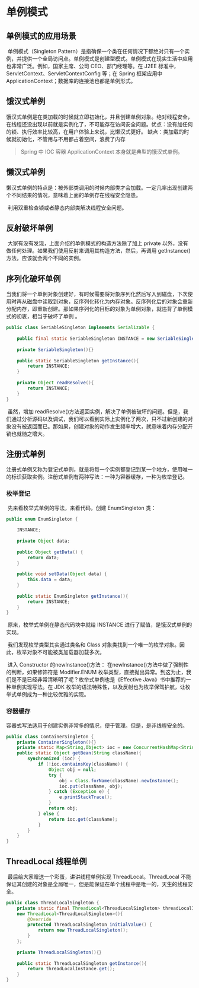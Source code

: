 # 单例模式

## 单例模式的应用场景

​	单例模式（Singleton Pattern）是指确保一个类在任何情况下都绝对只有一个实例，并提供一个全局访问点。单例模式是创建型模式。单例模式在现实生活中应用也非常广泛。例如，国家主席、公司 CEO、部门经理等。在 J2EE 标准中，ServletContext、ServletContextConfig 等；在 Spring 框架应用中 ApplicationContext；数据库的连接池也都是单例形式。 

## 饿汉式单例

​	饿汉式单例是在类加载的时候就立即初始化，并且创建单例对象。绝对线程安全，在线程还没出现以前就是实例化了，不可能存在访问安全问题。
​	优点：没有加任何的锁、执行效率比较高，在用户体验上来说，比懒汉式更好。
​	缺点：类加载的时候就初始化，不管用与不用都占着空间，浪费了内存 

>  Spring 中 IOC 容器 ApplicationContext 本身就是典型的饿汉式单例。 

## 懒汉式单例

​	懒汉式单例的特点是：被外部类调用的时候内部类才会加载。一定几率出现创建两个不同结果的情况，意味着上面的单例存在线程安全隐患。 

​	利用双重检查锁或者静态内部类解决线程安全问题。

## 反射破坏单例

​	大家有没有发现，上面介绍的单例模式的构造方法除了加上 private 以外，没有做任何处理。如果我们使用反射来调用其构造方法，然后，再调用 getInstance()方法，应该就会两个不同的实例。 

## 序列化破坏单例

​	当我们将一个单例对象创建好，有时候需要将对象序列化然后写入到磁盘，下次使用时再从磁盘中读取到对象，反序列化转化为内存对象。反序列化后的对象会重新分配内存，即重新创建。那如果序列化的目标的对象为单例对象，就违背了单例模式的初衷，相当于破坏了单例 。

```java
public class SeriableSingleton implements Serializable {
	
    public final static SeriableSingleton INSTANCE = new SeriableSingleton();
	
    private SeriableSingleton(){}
	
    public static SeriableSingleton getInstance(){
		return INSTANCE;
	} 
    
    private Object readResolve(){
    	return INSTANCE;
    }
}
```

​	虽然，增加 readResolve()方法返回实例，解决了单例被破坏的问题。但是，我们通过分析源码以及调试，我们可以看到实际上实例化了两次，只不过新创建的对象没有被返回而已。那如果，创建对象的动作发生频率增大，就意味着内存分配开销也就随之增大。

## 注册式单例

​	注册式单例又称为登记式单例，就是将每一个实例都登记到某一个地方，使用唯一的标识获取实例。注册式单例有两种写法：一种为容器缓存，一种为枚举登记。

### 枚举登记

​	先来看枚举式单例的写法，来看代码，创建 EnumSingleton 类： 

```java
public enum EnumSingleton {
    
    INSTANCE;
    
    private Object data;
    
    public Object getData() {
    	return data;
    } 
    
    public void setData(Object data) {
    	this.data = data;
    }
    
    public static EnumSingleton getInstance(){
    	return INSTANCE;
    }
}
```

​	原来，枚举式单例在静态代码块中就给 INSTANCE 进行了赋值，是饿汉式单例的实现。 

​	我们发现枚举类型其实通过类名和 Class 对象类找到一个唯一的枚举对象。因此，枚举对象不可能被类加载器加载多次。 

​	进入 Constructor 的newInstance()方法： 在newInstance()方法中做了强制性的判断，如果修饰符是 Modifier.ENUM 枚举类型，直接抛出异常。到这为止，我们是不是已经非常清晰明了呢？枚举式单例也是《Effective Java》书中推荐的一种单例实现写法。在 JDK 枚举的语法特殊性，以及反射也为枚举保驾护航，让枚举式单例成为一种比较优雅的实现。 

### 容器缓存 

​	容器式写法适用于创建实例非常多的情况，便于管理。但是，是非线程安全的。 

```java
public class ContainerSingleton {
    private ContainerSingleton(){}
    private static Map<String,Object> ioc = new ConcurrentHashMap<String,Object>();
    public static Object getBean(String className){
        synchronized (ioc) {
            if (!ioc.containsKey(className)) {
                Object obj = null;
                try {
                    obj = Class.forName(className).newInstance();
                    ioc.put(className, obj);
                } catch (Exception e) {
                    e.printStackTrace();
                } 
                return obj;
            } else {
                return ioc.get(className);
            }
        }
    }
}
```

## ThreadLocal 线程单例

​	最后给大家赠送一个彩蛋，讲讲线程单例实现 ThreadLocal。ThreadLocal 不能保证其创建的对象是全局唯一，但是能保证在单个线程中是唯一的，天生的线程安全。 

```java
public class ThreadLocalSingleton {
    private static final ThreadLocal<ThreadLocalSingleton> threadLocalInstance =
    new ThreadLocal<ThreadLocalSingleton>(){
        @Override
        protected ThreadLocalSingleton initialValue() {
        	return new ThreadLocalSingleton();
        }
    };
    
    private ThreadLocalSingleton(){}
    
    public static ThreadLocalSingleton getInstance(){
    	return threadLocalInstance.get();
    }
}
```

